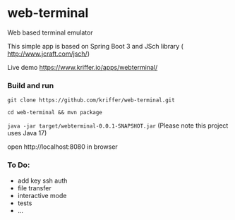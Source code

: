 # web-terminal
Web based terminal emulator

This simple app is based on Spring Boot 3 and JSch library ( http://www.jcraft.com/jsch/)

Live demo https://www.kriffer.io/apps/webterminal/

### Build and run

`git clone https://github.com/kriffer/web-terminal.git`

`cd web-terminal && mvn package`

`java -jar target/webterminal-0.0.1-SNAPSHOT.jar` (Please note this project uses Java 17)

 open http://localhost:8080 in browser

### To Do:
- add key ssh auth
- file transfer
- interactive mode
- tests
- ...

